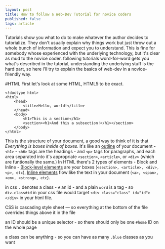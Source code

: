 ```yaml
---
layout: post
title: How to follow a Web-Dev Tutorial for novice coders
published: false
tags: article
---
```


Tutorials show you what to do to make whatever the author decides to tutorialize. They don't usually explain why things work but just throw out a whole bunch of information and expect you to understand.
This is fine for somebody whose experienced with the underlying technology, but it's clear as mud to the novice coder.
following tutorials word-for-word gets you what's described in the tutorial, understanding the underlying stuff is the hard part, so here I'll try to explain the basics of web-dev in a novice-friendly way.

#HTML
First let's look at some HTML, HTML5 to be exact. 

    <!doctype html>
    <html>
        <head>
            <title>Hello, world!</title>
        </head>
        <body>
            <h1>This is a section</h1>
            <section><h1>And this a subsection!</h1></section>
        </body>
    </html>

This is the structure of your document, a good way to think of it is that <em>Everything is boxes inside of boxes</em>.
It's like an [outline](http://gsnedders.html5.org/outliner/) of your document - `<h1>` - `<h6>` tags are the headings - and `<p>` tags for paragraphs, and each area separated into it's appropriate `<section>`, `<article>`, or `<div>` (which are funtionally the same.)
In HTML there's 2 types of elements - Block and Inline - [Block-level elements](http://www.tutorialchip.com/tutorials/html5-block-level-elements-complete-list/) are your boxes (`<section>, <article>, <div>, <p>, etc`), [Inline elements](http://www.tutorialchip.com/tutorials/inline-elements-list-whats-new-in-html5/) flow like the text in your document (`<a>, <span>, <em>, <strong>, etc`).



in css `.` denotes a class - `#` an id - and a plain `word` is a tag - so `div.class#id` in your css file would target `<div class="class" id="id"> </div>` in your html file.

CSS is cascading style sheet — so everything at the bottom of the file overrides things above it in the file

an ID should be a unique selector - so there should only be one `#home` ID on the whole page

a class can be anything - so you can have as many `.blue` classes as you want



